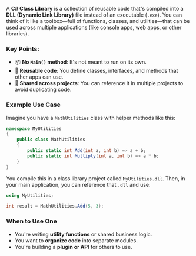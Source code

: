 A **C# Class Library** is a collection of reusable code that's compiled into a **DLL (Dynamic Link Library)** file instead of an executable (`.exe`). You can think of it like a toolbox—full of functions, classes, and utilities—that can be used across multiple applications (like console apps, web apps, or other libraries).

### Key Points:

- 📦 **No `Main()` method**: It's not meant to run on its own.
- 🧰 **Reusable code**: You define classes, interfaces, and methods that other apps can use.
- 🔄 **Shared across projects**: You can reference it in multiple projects to avoid duplicating code.

### Example Use Case

Imagine you have a `MathUtilities` class with helper methods like this:

```csharp
namespace MyUtilities
{
    public class MathUtilities
    {
        public static int Add(int a, int b) => a + b;
        public static int Multiply(int a, int b) => a * b;
    }
}
```

You compile this in a class library project called `MyUtilities.dll`. Then, in your main application, you can reference that `.dll` and use:

```csharp
using MyUtilities;

int result = MathUtilities.Add(5, 3);
```

### When to Use One

- You're writing **utility functions** or shared business logic.
- You want to **organize code** into separate modules.
- You're building a **plugin or API** for others to use.

